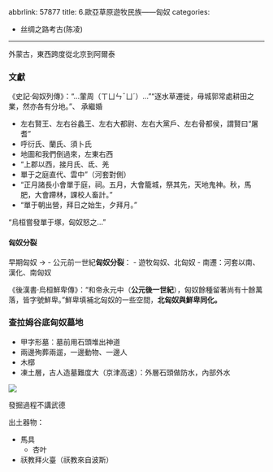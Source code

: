 abbrlink: 57877
title: 6.歐亞草原遊牧民族——匈奴
categories:
  - 丝绸之路考古(陈凌)
---

外蒙古，東西跨度從北京到阿爾泰

### 文獻

《史記·匈奴列傳》：“…葷周（ㄒㄩㄣˉㄩˊ）…”“逐水草遷徙，毋城郭常處耕田之業，然亦各有分地。”、 承繼婚

- 左右賢王、左右谷蠡王、左右大都尉、左右大黨戶、左右骨都侯，謂賢曰“屠耆”
- 呼衍氏、蘭氏、須卜氏
- 地圖和我們倒過來，左東右西
- “上郡以西，接月氏、氐、羌
- 單于之庭直代、雲中”（河套對側）
- “正月諸長小會單于庭，祠。五月，大會籠城，祭其先，天地鬼神。秋，馬肥，大會蹛林，課校人畜計。”
- “單于朝出營，拜日之始生，夕拜月。”

“烏桓嘗發單于塚，匈奴怒之…”

#### 匈奴分裂

早期匈奴 →
	- 公元前一世紀**匈奴分裂**：
		- 遊牧匈奴、北匈奴
		- 南遷：河套以南、漢化、南匈奴

《後漢書·烏桓鮮卑傳》：“和帝永元中（**公元後一世紀**），匈奴餘種留著尚有十餘萬落，皆字號鮮卑。”鮮卑填補北匈奴的一些空間，**北匈奴與鮮卑同化。**

### 查拉姆谷底匈奴墓地

- 甲字形墓：墓前用石頭堆出神道
- 兩邊殉葬兩遛，一邊動物、一邊人
- 木槨
- 凍土層，古人造墓難度大（京津高速）：外層石頭做防水，內部外水

![](IMg6762.jpeg)

發掘過程不講武德

出土器物：

- 馬具
	- 杏叶
- 祆教拜火臺（祆教來自波斯）